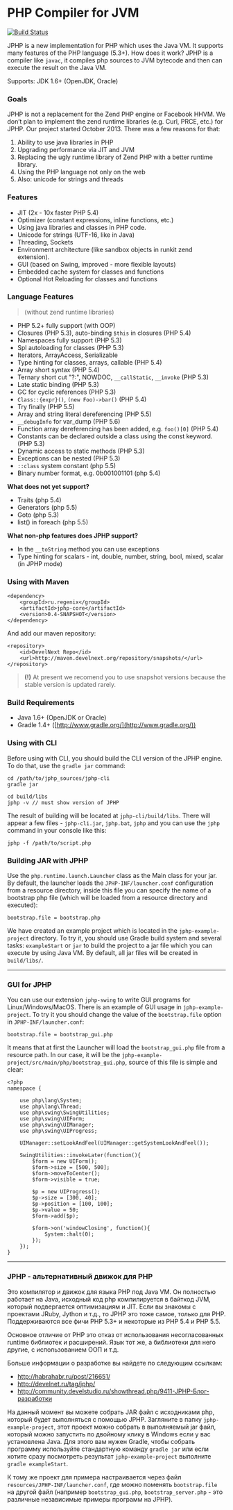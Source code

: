 PHP Compiler for JVM
====================

[![Build Status](https://travis-ci.org/dim-s/jphp.png?branch=master)](https://travis-ci.org/dim-s/jphp)

JPHP is a new implementation for PHP which uses the Java VM. It supports many features of the PHP language (5.3+).
How does it work? JPHP is a compiler like `javac`, it compiles php sources to JVM bytecode and then
can execute the result on the Java VM.

Supports: JDK 1.6+ (OpenJDK, Oracle)

### Goals

JPHP is not a replacement for the Zend PHP engine or Facebook HHVM. We don’t plan to implement the zend runtime libraries (e.g. Curl, PRCE, etc.) for JPHP. Our project started October 2013. There was a few reasons for that:

1. Ability to use java libraries in PHP
2. Upgrading performance via JIT and JVM
3. Replacing the ugly runtime library of Zend PHP with a better runtime library.
4. Using the PHP language not only on the web
5. Also: unicode for strings and threads


### Features

+ JIT (2x - 10x faster PHP 5.4)
+ Optimizer (constant expressions, inline functions, etc.)
+ Using java libraries and classes in PHP code.
+ Unicode for strings (UTF-16, like in Java)
+ Threading, Sockets
+ Environment architecture (like sandbox objects in runkit zend extension).
+ GUI (based on Swing, improved - more flexible layouts)
+ Embedded cache system for classes and functions
+ Optional Hot Reloading for classes and functions


### Language Features
> (without zend runtime libraries)

+ PHP 5.2+ fully support (with OOP)
+ Closures (PHP 5.3), auto-binding `$this` in closures (PHP 5.4)
+ Namespaces fully support (PHP 5.3)
+ Spl autoloading for classes (PHP 5.3)
+ Iterators, ArrayAccess, Serializable
+ Type hinting for classes, arrays, callable (PHP 5.4)
+ Array short syntax (PHP 5.4)
+ Ternary short cut "?:", NOWDOC, `__callStatic`, `__invoke` (PHP 5.3)
+ Late static binding (PHP 5.3)
+ GC for cyclic references (PHP 5.3)
+ `Class::{expr}()`, `(new Foo)->bar()` (PHP 5.4)
+ Try finally (PHP 5.5)
+ Array and string literal dereferencing (PHP 5.5)
+ `__debugInfo` for var_dump (PHP 5.6)
+ Function array dereferencing has been added, e.g. `foo()[0]` (PHP 5.4)
+ Constants can be declared outside a class using the const keyword. (PHP 5.3)
+ Dynamic access to static methods (PHP 5.3)
+ Exceptions can be nested (PHP 5.3)
+ `::class` system constant (php 5.5)
+ Binary number format, e.g. 0b001001101 (php 5.4)

**What does not yet support?**

+ Traits (php 5.4)
+ Generators (php 5.5)
+ Goto (php 5.3)
+ list() in foreach (php 5.5)

**What non-php features does JPHP support?**

+ In the `__toString` method you can use exceptions
+ Type hinting for scalars - int, double, number, string, bool, mixed, scalar (in JPHP mode)


### Using with Maven

```
<dependency>
    <groupId>ru.regenix</groupId>
    <artifactId>jphp-core</artifactId>
    <version>0.4-SNAPSHOT</version>
</dependency>
```

And add our maven repository:

```
<repository>
    <id>DevelNext Repo</id>
    <url>http://maven.develnext.org/repository/snapshots/</url>
</repository>
```

> **(!)** At present we recomend you to use snapshot versions because the stable version is updated rarely.

### Build Requirements

+ Java 1.6+ (OpenJDK or Oracle)
+ Gradle 1.4+ ([http://www.gradle.org/](http://www.gradle.org/))


### Using with CLI

Before using with CLI, you should build the CLI version of the JPHP engine. To do that, use the `gradle jar` command:

```
cd /path/to/jphp_sources/jphp-cli
gradle jar

cd build/libs
jphp -v // must show version of JPHP
```


The result of building will be located at `jphp-cli/build/libs`. There will appear a few files - `jphp-cli.jar`, `jphp.bat`, `jphp` and you can use the `jphp` command in your console like this:

    jphp -f /path/to/script.php


### Building JAR with JPHP

Use the `php.runtime.launch.Launcher` class as the Main class for your jar. By default, the launcher
loads the `JPHP-INF/launcher.conf` configuration from a resource directory, inside this file you can
specify the name of a bootstrap php file (which will be loaded from a resource directory and executed):

```
bootstrap.file = bootstrap.php
```

We have created an example project which is located in the `jphp-example-project` directory. To try it, you should
use Gradle build system and several tasks: `exampleStart` or `jar` to build the project to a jar file which you can
execute by using Java VM. By default, all jar files will be created in `build/libs/`.

---

### GUI for JPHP

You can use our extension `jphp-swing` to write GUI programs for Linux/Windows/MacOS. There is an example of GUI usage in `jphp-example-project`. To try it you should change the value of the `bootstrap.file` option in `JPHP-INF/launcher.conf`:

    bootstrap.file = bootstrap_gui.php

It means that at first the Launcher will load the `bootstrap_gui.php` file from a resource path. In our case, it will be the `jphp-example-project/src/main/php/bootstrap_gui.php`, source of this file is simple and clear:

```
<?php
namespace {

    use php\lang\System;
    use php\lang\Thread;
    use php\swing\SwingUtilities;
    use php\swing\UIForm;
    use php\swing\UIManager;
    use php\swing\UIProgress;

    UIManager::setLookAndFeel(UIManager::getSystemLookAndFeel());

    SwingUtilities::invokeLater(function(){
        $form = new UIForm();
        $form->size = [500, 500];
        $form->moveToCenter();
        $form->visible = true;

        $p = new UIProgress();
        $p->size = [300, 40];
        $p->position = [100, 100];
        $p->value = 50;
        $form->add($p);

        $form->on('windowClosing', function(){
            System::halt(0);
        });
    });
}
```


---

### JPHP - альтернативный движок для PHP

Это компилятор и движок для языка PHP под Java VM. Он полностью работает на Java, исходный код php компилируется в байткод JVM, который подвергается оптимизациям и JIT. Если вы знакомы с проектами JRuby, Jython и т.д., то JPHP это тоже самое, только для PHP. Поддерживаются все фичи PHP 5.3+ и некоторые из PHP 5.4 и PHP 5.5.

Основное отличие от PHP это отказ от использования несогласованных runtime библиотек и расширений. Язык тот же, а библиотеки для него другие, с использованием ООП и т.д.


Больше информации о разработке вы найдете по следующим ссылкам:

- http://habrahabr.ru/post/216651/
- http://develnet.ru/tag/jphp/
- http://community.develstudio.ru/showthread.php/9411-JPHP-Блог-разработки

На данный момент вы можете собрать JAR файл с исходниками php, который будет выполняться с помощью JPHP. Загляните
в папку `jphp-example-project`, этот проект можно собрать в выполняемый jar файл, который можно запустить по двойному клику в Windows
если у вас установлена Java. Для этого вам нужен Gradle, чтобы собрать программу используйте стандартную команду `gradle jar`
или если хотите сразу посмотреть результат `jphp-example-project` выполните `gradle exampleStart`.

К тому же проект для примера настраивается через файл `resources/JPHP-INF/launcher.conf`, где можно поменять `bootstrap.file`
на другой файл (например `bootstrap_gui.php`, `bootstrap_server.php` - это различные независимые примеры программ на JPHP).
